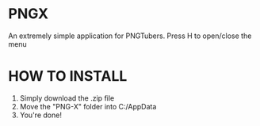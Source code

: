 # PNGX
An extremely simple application for PNGTubers.
Press H to open/close the menu

# HOW TO INSTALL
1. Simply download the .zip file
2. Move the "PNG-X" folder into C:/AppData
3. You're done!
